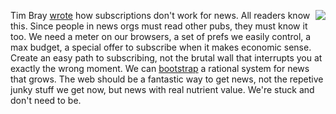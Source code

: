 <img src="http://scripting.com/images/2020/05/26/cherries.png" border="0" align="right">Tim Bray <a href="https://www.tbray.org/ongoing/When/202x/2020/09/25/Subscription-Overload">wrote</a> how subscriptions don't work for news. All readers know this. Since people in news orgs must read other pubs, they must know it too. We need a meter on our browsers, a set of prefs we easily control, a max budget, a special offer to subscribe when it makes economic sense. Create an easy path to subscribing, not the brutal wall that interrupts you at exactly the wrong moment. We can <a href="http://scripting.com/2020/06/16/133627.html?title=newsHasBeenUnbundled">bootstrap</a> a rational system for news that grows. The web should be a fantastic way to get news, not the repetive junky stuff we get now, but news with real nutrient value. We're stuck and don't need to be. 
